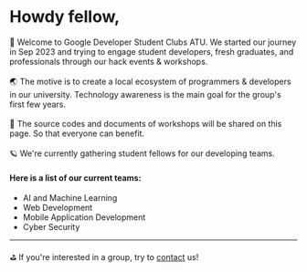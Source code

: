 # Howdy fellow,

:seedling: Welcome to Google Developer Student Clubs ATU. We started our journey in Sep 2023 and trying to engage student developers, fresh graduates, and professionals through our hack events & workshops. 
<br><br>:earth_asia: The motive is to create a local ecosystem of programmers & developers in our university. Technology awareness is the main goal for the group's first few years. 
<br><br>:school: The source codes and documents of workshops will be shared on this page. So that everyone can benefit.
<br><br>:ringed_planet: We're currently gathering student fellows for our developing teams. 

#### Here is a list of our current teams:
  * AI and Machine Learning
  * Web Development
  * Mobile Application Development 
  * Cyber Security 
---
:golf: If you're interested in a group, try to [contact](mailto:atugdsc@gmail.com) us!
